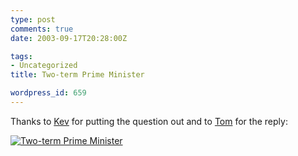 ```yaml
---
type: post
comments: true
date: 2003-09-17T20:28:00Z

tags:
- Uncategorized
title: Two-term Prime Minister

wordpress_id: 659
---
```


Thanks to [Kev](http://sorehead.org/redbook/prev/000390.php#000390) for putting the question out and to [Tom](http://ghijklmno.net/blog/) for the reply:



	

[![Two-term Prime Minister](http://www.ballofstringtheory.com/images/two_term.gif)](http://ghijklmno.net/images/tony/)
